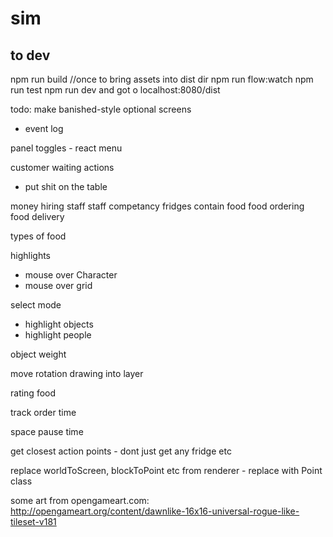# sim

## to dev

npm run build //once to bring assets into dist dir
npm run flow:watch
npm run test
npm run dev
and got o localhost:8080/dist


todo:
make banished-style optional screens
 - event log

panel toggles - react menu

customer waiting actions
 - put shit on the table

 money
 hiring staff
staff competancy
fridges contain food
food ordering
food delivery

types of food

highlights
 - mouse over Character
 - mouse over grid

select mode
 - highlight objects
 - highlight people

object weight

move rotation drawing into layer

rating food

track order time

space pause time

get closest action points - dont just get any fridge etc

replace worldToScreen, blockToPoint etc from renderer - replace with Point class


some art from opengameart.com:
http://opengameart.org/content/dawnlike-16x16-universal-rogue-like-tileset-v181
